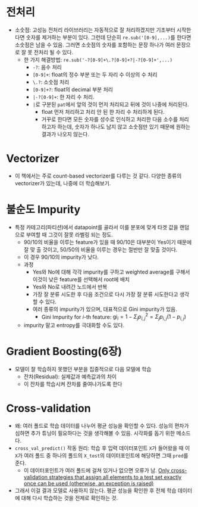 # 전처리
- 소숫점: 고성능 전처리 라이브러리는 자동적으로 잘 처리하겠지만 기초부터 시작한다면 숫자를 제거하는 부분이 있다. 그런데 단순히 `re.sub('[0-9],...)`를 한다면 소숫점은 남을 수 있음. 그러면 소숫점의 숫자를 포함하는 문장 하나가 여러 문장으로 잘 못 전처리 될 수 있다.
    - 한 가지 해결방법: `re.sub('-?[0-9]+\.?[0-9]+?|-?[0-9]+',...)`
        - `-?`:  음수 처리
        - `[0-9]+`: float의 정수 부분 또는 두 자리 수 이상의 수 처리
        - `\.?`: 소숫점 처리
        - `[0-9]+?`: float의 decimal 부분 처리
        - `|-?[0-9]+`: 한 자리 수 처리.
        - `|`로 구분된 `pat`에서 앞의 것이 먼저 처리되고 뒤에 것이 나중에 처리된다.
            - float 먼저 처리하고 처리 안 된 한 자리 수 처리하게 된다.
            - 거꾸로 한다면 모든 숫자를 성수로 인식하고 처리한 다음 소수를 처리하고자 하는데, 숫자가 하나도 남지 않고 소숫점만 있기 때문에 원하는 결과가 나오지 않는다.

# Vectorizer
- 이 책에서는 주로 count-based vectorizer를 다루는 것 같다. 다양한 종류의 vectorizer가 있는데, 나중에 더 학습해보기.

# 불순도 Impurity
- 특정 카테고리(파티션)에서 datapoint를 골라서 이를 분포에 맞게 타겟 값을 랜덤으로 부여할 때 그것이 잘못 라벨링 되는 정도.
    - 90/10의 비율을 이루는 feature가 있을 때 90/10은 대부분이 Yes이기 때문에 잘 맞 출 것이고, 50/50의 비율을 이루는 경우는 절반만 잘 맞출 것이다.
    - 이 경우 90/10의 impurity가 낮다.
    - 과정
        - Yes와 No에 대해 각각 impurity를 구하고 weighted average를 구해서 이것이 낮은 feature를 선택해서 root에 배치
        - Yes와 No로 내려간 노드에서 반복
        - 가장 잘 분류 시도한 후 다음 조건으로 다시 가장 잘 분류 시도한다고 생각할 수 있다.
        - 여러 종류의 impurity가 있으며, 대표적으로 Gini impurity가 있음.
            - Gini Impurity for $i$-th feature: $\text{gi}_i = 1 - \Sigma_j p_{i,j}^2 = \Sigma_j p_{i,j} (1 - p_{i,j})$
    - impurity 말고 entropy를 극대화할 수도 있다.

# Gradient Boosting(6장)
- 모델이 잘 학습하지 못했던 부분을 집중적으로 다음 모델에 학습
    - 잔차(Residual): 실제값과 예측값과의 차이
    - 이 잔차를 학습시켜 잔차를 줄여나가도록 한다

# Cross-validation
- 왜: 여러 폴드로 학습 데이터를 나누어 평균 성능을 확인할 수 있다. 성능의 편차가 심하면 추가 튜닝이 필요하다는 것을 생각해볼 수 있음. 시각화를 돕기 위한 메소드다.
- `cross_val_predict()` 작동 원리: 학습 후 입력 데이터포인트 `X`가 들어왔을 때 이 `X`가 여러 폴드 중 하나의 폴드의 `X_test`의 데이터포인트에 해당하면 그때 `pred`를 준다.
    - 이 데이터포인트가 여러 폴드에 걸쳐 있거나 없으면 오류가 남. [Only cross-validation strategies that assign all elements to a test set exactly once can be used (otherwise, an exception is raised)](https://scikit-learn.org/stable/modules/cross_validation.html#obtaining-predictions-by-cross-validation)
- 그래서 이걸 결과 모델로 사용하지 않는다. 평균 성능을 확인한 후 전체 학습 데이터에 대해 다시 학습하는 것을 전제로 확인하는 것.